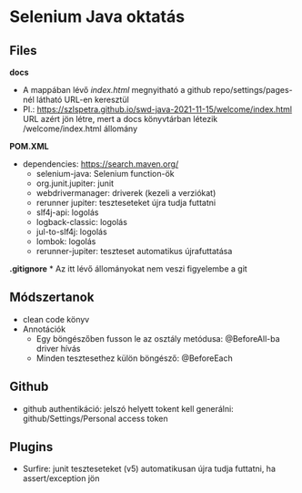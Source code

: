# Selenium Java oktatás
## **Files**
**docs**
* A mappában lévő *index.html* megnyitható a github repo/settings/pages-nél látható URL-en keresztül
* Pl.: https://szlspetra.github.io/swd-java-2021-11-15/welcome/index.html URL azért jön létre, mert a docs könyvtárban létezik /welcome/index.html állomány

**POM.XML**
* dependencies: https://search.maven.org/
	* selenium-java: Selenium function-ök
	* org.junit.jupiter: junit
	* webdrivermanager: driverek (kezeli a verziókat)
	* rerunner jupiter: teszteseteket újra tudja futtatni
	* slf4j-api: logolás
 	* logback-classic: logolás
	* jul-to-slf4j: logolás
	* lombok: logolás
	* rerunner-jupiter: teszteset automatikus újrafuttatása

**.gitignore**
	* Az itt lévő állományokat nem veszi figyelembe a git

## Módszertanok
* clean code könyv
* Annotációk
	* Egy böngészőben fusson le az osztály metódusa: @BeforeAll-ba driver hívás
	* Minden tesztesethez külön böngésző: @BeforeEach

## Github
* github authentikáció: jelszó helyett tokent kell generálni: github/Settings/Personal access token

## Plugins
* Surfire: junit teszteseteket (v5) automatikusan újra tudja futtatni, ha assert/exception jön